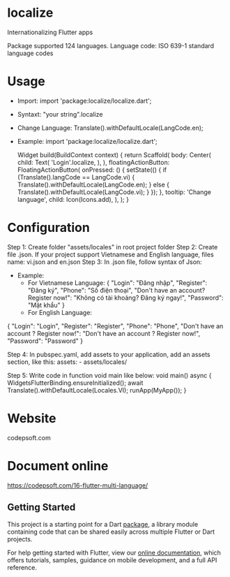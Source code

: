 # localize

Internationalizing Flutter apps

Package supported 124 languages.
Language code: ISO 639-1 standard language codes

# Usage
- Import: 
import 'package:localize/localize.dart';
- Syntaxt: "your string".localize
- Change Language: Translate().withDefaultLocale(LangCode.en);
- Example:
import 'package:localize/localize.dart';

  Widget build(BuildContext context) {
    return Scaffold(
      body: Center(
        child: Text(
          'Login'.localize,
        ),
      ),
      floatingActionButton: FloatingActionButton(
        onPressed: () {
            setState(() {
              if (Translate().langCode == LangCode.vi) {
                Translate().withDefaultLocale(LangCode.en);
              } else {
                Translate().withDefaultLocale(LangCode.vi);
            }
          });
        },
        tooltip: 'Change language',
        child: Icon(Icons.add),
      ),
    );
  }

# Configuration

Step 1: Create folder "assets/locales" in root project folder
Step 2: Create file <LangCode>.json. If your project support Vietnamese and English language, files name: vi.json and en.json
Step 3: In <LangCode>.json file, follow syntax of Json:
- Example:
    - For Vietnamese Language:
{
    "Login": "Đăng nhập",
    "Register": "Đăng ký",
    "Phone": "Số điện thoại",
    "Don't have an account? Register now!": "Không có tài khoảng? Đăng ký ngay!",
    "Password": "Mật khẩu"
}
    - For English Language:

{
    "Login": "Login",
    "Register": "Register",
    "Phone": "Phone",
    "Don't have an account ? Register now!": "Don't have an account ? Register now!",
    "Password": "Password"
}
    
Step 4: In pubspec.yaml, add assets to your application, add an assets section, like this:
  assets:
      - assets/locales/

Step 5: Write code in function void main like below:
void main() async {
  WidgetsFlutterBinding.ensureInitialized();
  await Translate().withDefaultLocale(Locales.VI);
  runApp(MyApp());
}

# Website
codepsoft.com

# Document online
https://codepsoft.com/16-flutter-multi-language/

## Getting Started

This project is a starting point for a Dart
[package](https://flutter.dev/developing-packages/),
a library module containing code that can be shared easily across
multiple Flutter or Dart projects.

For help getting started with Flutter, view our 
[online documentation](https://flutter.dev/docs), which offers tutorials, 
samples, guidance on mobile development, and a full API reference.
